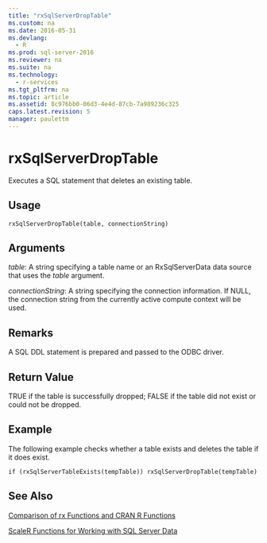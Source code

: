 ```yaml
---
title: "rxSqlServerDropTable"
ms.custom: na
ms.date: 2016-05-31
ms.devlang: 
  - R
ms.prod: sql-server-2016
ms.reviewer: na
ms.suite: na
ms.technology: 
  - r-services
ms.tgt_pltfrm: na
ms.topic: article
ms.assetid: 8c976bb0-06d3-4e4d-87cb-7a989236c325
caps.latest.revision: 5
manager: paulettm
---
```

# rxSqlServerDropTable
Executes a SQL statement that deletes an existing table.  

## Usage

`rxSqlServerDropTable(table, connectionString)`

## Arguments

_table_: A string specifying a table name or an RxSqlServerData data source that uses the _table_ argument.

_connectionString_: A string specifying the connection information.  If NULL, the connection string from the currently active compute context will be used.


## Remarks
A SQL DDL statement is prepared and passed to the ODBC driver.

## Return Value
TRUE if the table is successfully dropped; FALSE if the table did not exist or could not be dropped.

## Example

The following example checks whether a table exists and deletes the table if it does exist. 
~~~~
if (rxSqlServerTableExists(tempTable)) rxSqlServerDropTable(tempTable)
~~~~


## See Also
[Comparison of rx Functions and CRAN R Functions](../../Topics/TopicNameNotContainA/Summary-of-rx-Functions.md)

[ScaleR Functions for Working with SQL Server Data](../../Topics/TopicNameNotContainA/ScaleR-Functions-for-Working-with-SQL-Server-Data.md)